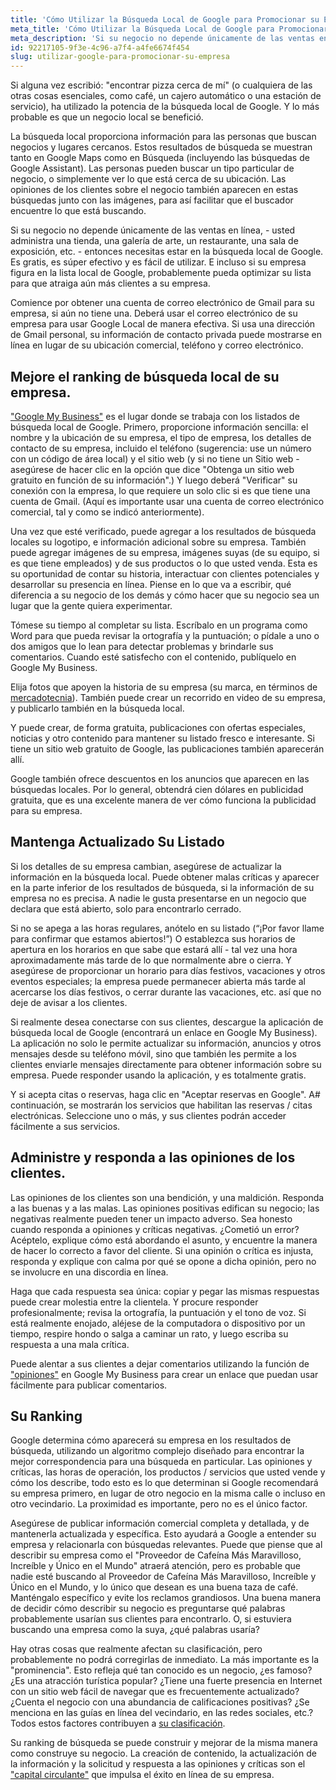 ```yaml
---
title: 'Cómo Utilizar la Búsqueda Local de Google para Promocionar su Empresa'
meta_title: 'Cómo Utilizar la Búsqueda Local de Google para Promocionar su Empresa'
meta_description: 'Si su negocio no depende únicamente de las ventas en línea, - usted administra una tienda, una galería de arte, un restaurante, una sala de exposición, etc. - entonces necesitas estar en la búsqueda local de Google.'
id: 92217105-9f3e-4c96-a7f4-a4fe6674f454
slug: utilizar-google-para-promocionar-su-empresa
---
```

Si alguna vez escribió: "encontrar pizza cerca de mí" (o cualquiera de las otras cosas esenciales, como café, un cajero automático o una estación de servicio), ha utilizado la potencia de la búsqueda local de Google. Y lo más probable es que un negocio local se benefició.

La búsqueda local proporciona información para las personas que buscan negocios y lugares cercanos. Estos resultados de búsqueda se muestran tanto en Google Maps como en Búsqueda (incluyendo las búsquedas de Google Assistant). Las personas pueden buscar un tipo particular de negocio, o simplemente ver lo que está cerca de su ubicación. Las opiniones de los clientes sobre el negocio también aparecen en estas búsquedas junto con las imágenes, para así facilitar que el buscador encuentre lo que está buscando. 

Si su negocio no depende únicamente de las ventas en línea, - usted administra una tienda, una galería de arte, un restaurante, una sala de exposición, etc. - entonces necesitas estar en la búsqueda local de Google. Es gratis, es súper efectivo y es fácil de utilizar. E incluso si su empresa figura en la lista local de Google, probablemente pueda optimizar su lista para que atraiga aún más clientes a su empresa. 

Comience por obtener una cuenta de correo electrónico de Gmail para su empresa, si aún no tiene una. Deberá usar el correo electrónico de su empresa para usar Google Local de manera efectiva. Si usa una dirección de Gmail personal, su información de contacto privada puede mostrarse en línea en lugar de su ubicación comercial, teléfono y correo electrónico.

## Mejore el ranking de búsqueda local de su empresa.

["Google My Business"](https://www.google.com/business/) es el lugar donde se trabaja con los listados de búsqueda local de Google.  Primero, proporcione información sencilla: el nombre y la ubicación de su empresa, el tipo de empresa, los detalles de contacto de su empresa, incluido el teléfono (sugerencia: use un número con un código de área local) y el sitio web (y si no tiene un Sitio web - asegúrese de hacer clic en la opción que dice "Obtenga un sitio web gratuito en función de su información".) Y luego deberá "Verificar" su conexión con la empresa, lo que requiere un solo clic si es que tiene una cuenta de Gmail.  (Aquí es importante usar una cuenta de correo electrónico comercial, tal y como se indicó anteriormente).
 
Una vez que esté verificado, puede agregar a los resultados de búsqueda locales su logotipo, e información adicional sobre su empresa.  También puede agregar imágenes de su empresa, imágenes suyas (de su equipo, si es que tiene empleados) y de sus productos o lo que usted venda. Esta es su oportunidad de contar su historia, interactuar con clientes potenciales y desarrollar su presencia en línea. Piense en lo que va a escribir, qué diferencia a su negocio de los demás y cómo hacer que su negocio sea un lugar que la gente quiera experimentar. 

Tómese su tiempo al completar su lista. Escríbalo en un programa como Word para que pueda revisar la ortografía y la puntuación; o pídale a uno o dos amigos que lo lean para detectar problemas y brindarle sus comentarios. Cuando esté satisfecho con el contenido, publíquelo en Google My Business. 

Elija fotos que apoyen la historia de su empresa (su marca, en términos de [mercadotecnia](https://www.oneparkfinancial.com/es/articulos/4-errores-cometido-de-mercadontecia)). También puede crear un recorrido en video de su empresa, y publicarlo también en la búsqueda local. 

Y puede crear, de forma gratuita, publicaciones con ofertas especiales, noticias y otro contenido para mantener su listado fresco e interesante. Si tiene un sitio web gratuito de Google, las publicaciones también aparecerán allí.

Google también ofrece descuentos en los anuncios que aparecen en las búsquedas locales. Por lo general, obtendrá cien dólares en publicidad gratuita, que es una excelente manera de ver cómo funciona la publicidad para su empresa. 

## Mantenga Actualizado Su Listado 

Si los detalles de su empresa cambian, asegúrese de actualizar la información en la búsqueda local. Puede obtener malas críticas y aparecer en la parte inferior de los resultados de búsqueda, si la información de su empresa no es precisa. A nadie le gusta presentarse en un negocio que declara que está abierto, solo para encontrarlo cerrado. 

Si no se apega a las horas regulares, anótelo en su listado (“¡Por favor llame para confirmar que estamos abiertos!”) O establezca sus horarios de apertura en los horarios en que sabe que estará allí - tal vez una hora aproximadamente más tarde de lo que normalmente abre o cierra. Y asegúrese de proporcionar un horario para días festivos, vacaciones y otros eventos especiales; la empresa puede permanecer abierta más tarde al acercarse los días festivos, o cerrar durante las vacaciones, etc. así que no deje de avisar a los clientes.

Si realmente desea conectarse con sus clientes, descargue la aplicación de búsqueda local de Google (encontrará un enlace en Google My Business). La aplicación no solo le permite actualizar su información, anuncios y otros mensajes desde su teléfono móvil, sino que también les permite a los clientes enviarle mensajes directamente para obtener información sobre su empresa. Puede responder usando la aplicación, y es totalmente gratis. 

Y si acepta citas o reservas, haga clic en "Aceptar reservas en Google". A# continuación, se mostrarán los servicios que habilitan las reservas / citas electrónicas. Seleccione uno o más, y sus clientes podrán acceder fácilmente a sus servicios.

## Administre y responda a las opiniones de los clientes.

Las opiniones de los clientes son una bendición, y una maldición. Responda a las buenas y a las malas. Las opiniones positivas edifican su negocio; las negativas realmente pueden tener un impacto adverso. Sea honesto cuando responda a opiniones y críticas negativas. ¿Cometió un error? Acéptelo, explique cómo está abordando el asunto, y encuentre la manera de hacer lo correcto a favor del cliente. Si una opinión o crítica es injusta, responda y explique con calma por qué se opone a dicha opinión, pero no se involucre en una discordia en línea.

Haga que cada respuesta sea única: copiar y pegar las mismas respuestas puede crear molestia entre la clientela.  Y procure responder profesionalmente; revisa la ortografía, la puntuación y el tono de voz. Si está realmente enojado, aléjese de la computadora o dispositivo por un tiempo, respire hondo o salga a caminar un rato, y luego escriba su respuesta a una mala crítica.

Puede alentar a sus clientes a dejar comentarios utilizando la función de ["opiniones"](https://support.google.com/business/answer/7035772?hl=en) en Google My Business para crear un enlace que puedan usar fácilmente para publicar comentarios.

## Su Ranking

Google determina cómo aparecerá su empresa en los resultados de búsqueda, utilizando un algoritmo complejo diseñado para encontrar la mejor correspondencia para una búsqueda en particular. Las opiniones y críticas, las horas de operación, los productos / servicios que usted vende y cómo los describe, todo esto es lo que determinan si Google recomendará su empresa primero, en lugar de otro negocio en la misma calle o incluso en otro vecindario. La proximidad es importante, pero no es el único factor. 

Asegúrese de publicar información comercial completa y detallada, y de mantenerla actualizada y específica. Esto ayudará a Google a entender su empresa y relacionarla con búsquedas relevantes. Puede que piense que al describir su empresa como el "Proveedor de Cafeína Más Maravilloso, Increíble y Único en el Mundo" atraerá atención, pero es probable que nadie esté buscando al Proveedor de Cafeína Más Maravilloso, Increíble y Único en el Mundo, y lo único que desean es una buena taza de café. Manténgalo específico y evite los reclamos grandiosos. Una buena manera de decidir cómo describir su negocio es preguntarse qué palabras probablemente usarían sus clientes para encontrarlo. O, si estuviera buscando una empresa como la suya, ¿qué palabras usaría? 

Hay otras cosas que realmente afectan su clasificación, pero probablemente no podrá corregirlas de inmediato. La más importante es la "prominencia". Esto refleja qué tan conocido es un negocio, ¿es famoso? ¿Es una atracción turística popular? ¿Tiene una fuerte presencia en Internet con un sitio web fácil de navegar que es frecuentemente actualizado?  ¿Cuenta el negocio con una abundancia de calificaciones positivas? ¿Se menciona en las guías en línea del vecindario, en las redes sociales, etc.? Todos estos factores contribuyen a [su clasificación](https://www.oneparkfinancial.com/es/preaprob).

Su ranking de búsqueda se puede construir y mejorar de la misma manera como construye su negocio. La creación de contenido, la actualización de la información y la solicitud y respuesta a las opiniones y críticas son el ["capital circulante"](https://www.oneparkfinancial.com/es/) que impulsa el éxito en línea de su empresa.